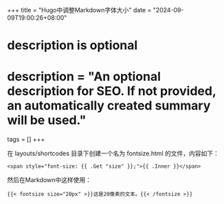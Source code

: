+++
title = "Hugo中调整Markdown字体大小"
date = "2024-09-09T19:00:26+08:00"

#
# description is optional
#
# description = "An optional description for SEO. If not provided, an automatically created summary will be used."

tags = []
+++

在 layouts/shortcodes 目录下创建一个名为 fontsize.html 的文件，内容如下：
```
<span style="font-size: {{ .Get "size" }};">{{ .Inner }}</span>
```

然后在Markdown中这样使用：
```
{{< fontsize size="20px" >}}这是20像素的文本。{{< /fontsize >}}
```
